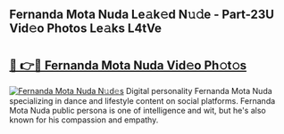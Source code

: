## Fernanda Mota Nuda Le𝚊k𝚎d N𝚞𝚍e - Part-23U Vid𝚎o Photos Le𝚊ks L4tVe

# <h2><a href="http://fbckr9.evod.top/?m=Fernanda+Mota+Nuda">🔗 👉🔴 Fernanda Mota Nuda Vid𝚎o Ph𝚘t𝚘s</a></h2>

[![Fernanda Mota Nuda N𝚞d𝚎s](https://i.imgur.com/8V9OHl7.gif)](http://fbckr9.evod.top/?m=Fernanda+Mota+Nuda)
Digital personality Fernanda Mota Nuda specializing in dance and lifestyle content on social platforms. Fernanda Mota Nuda public persona is one of intelligence and wit, but he's also known for his compassion and empathy. 

